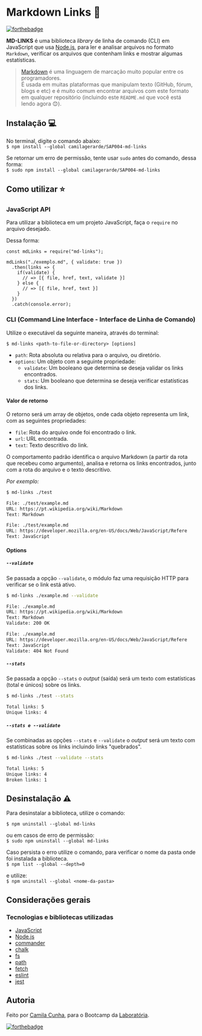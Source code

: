 # Markdown Links :link:

[![forthebadge](https://forthebadge.com/images/badges/made-with-javascript.svg)](https://forthebadge.com)

**MD-LINKS** é uma biblioteca _library_ de linha de comando (CLI) em JavaScript que usa [Node.js](https://nodejs.org/), para ler e analisar arquivos no formato `Markdown`, verificar os arquivos que contenham links e mostrar algumas estatísticas.

> [Markdown](https://pt.wikipedia.org/wiki/Markdown) é uma linguagem de marcação muito popular entre os programadores.  
> É usada em muitas plataformas que manipulam texto (GitHub, fórum, blogs e etc) e é muito comum encontrar arquivos com este formato em qualquer repositório (incluindo este `README.md` que você está lendo agora :blush:).

## Instalação :computer:

No terminal, digite o comando abaixo:  
`$ npm install --global camilagerarde/SAP004-md-links`

Se retornar um erro de permissão, tente usar `sudo` antes do comando, dessa forma:  
`$ sudo npm install --global camilagerarde/SAP004-md-links`

## Como utilizar :star:

### JavaScript API

Para utilizar a biblioteca em um projeto JavaScript, faça o `require` no arquivo desejado.

Dessa forma:

```
const mdLinks = require("md-links");

mdLinks("./exemplo.md", { validate: true })
  .then(links => {
    if(validate) {
      // => [{ file, href, text, validate }]
    } else {
      // => [{ file, href, text }]
    }
  })
  .catch(console.error);
```

### CLI (Command Line Interface - Interface de Linha de Comando)

Utilize o executável da seguinte maneira, através do terminal:

`$ md-links <path-to-file-or-directory> [options]`

- `path`: Rota absoluta ou relativa para o arquivo, ou diretório.
- `options`: Um objeto com a seguinte propriedade:
  - `validate`: Um booleano que determina se deseja validar os links encontrados.
  - `stats`: Um booleano que determina se deseja verificar estatísticas dos links.

#### Valor de retorno

O retorno será um array de objetos, onde cada objeto representa um link, com as seguintes propriedades:

- `file`: Rota do arquivo onde foi encontrado o link.
- `url`: URL encontrada.
- `text`: Texto descritivo do link.

O comportamento padrão identifica o arquivo Markdown (a partir da rota que recebeu como argumento), analisa e retorna os links encontrados, junto com a rota do arquivo e o texto descritivo.

_Por exemplo:_

```sh
$ md-links ./test

File: ./test/example.md
URL: https://pt.wikipedia.org/wiki/Markdown
Text: Markdown

File: ./test/example.md
URL: https://developer.mozilla.org/en-US/docs/Web/JavaScript/Refere
Text: JavaScript
```

#### Options

##### `--validate`

Se passada a opção `--validate`, o módulo faz uma requisição HTTP para verificar se o link está ativo.

```sh
$ md-links ./example.md --validate

File: ./example.md
URL: https://pt.wikipedia.org/wiki/Markdown
Text: Markdown
Validate: 200 OK

File: ./example.md
URL: https://developer.mozilla.org/en-US/docs/Web/JavaScript/Refere
Text: JavaScript
Validate: 404 Not Found

```

##### `--stats`

Se passada a opção `--stats` o _output_ (saída) será um texto com estatísticas (total e únicos) sobre os links.

```sh
$ md-links ./test --stats

Total links: 5
Unique links: 4
```

##### `--stats e --validate`

Se combinadas as opções `--stats` e `--validate` o _output_ será um texto com estatísticas sobre os links incluindo links "quebrados".

```sh
$ md-links ./test --validate --stats

Total links: 5
Unique links: 4
Broken links: 1
```

## Desinstalação :warning:

Para desinstalar a biblioteca, utilize o comando:

`$ npm uninstall --global md-links`

ou em casos de erro de permissão:  
`$ sudo npm uninstall --global md-links`

Caso persista o erro utilize o comando, para verificar o nome da pasta onde foi instalada a biblioteca.  
`$ npm list --global --depth=0`

e utilize:  
`$ npm uninstall --global <nome-da-pasta>`

## Considerações gerais

### Tecnologias e bibliotecas utilizadas

- [JavaScript](https://developer.mozilla.org/pt-BR/docs/Web/JavaScript)
- [Node.js](https://nodejs.org/)
- [commander](https://github.com/tj/commander.js/)
- [chalk](https://github.com/chalk/chalk)
- [fs](https://nodejs.org/api/fs.html)
- [path](https://nodejs.org/api/path.html)
- [fetch](https://www.npmjs.com/package/node-fetch)
- [eslint](https://eslint.org/)
- [jest](https://jestjs.io/)

## Autoria

Feito por [Camila Cunha](https://github.com/camilagerarde), para o Bootcamp da [Laboratória](https://github.com/Laboratoria).

[![forthebadge](https://forthebadge.com/images/badges/built-with-love.svg)](https://forthebadge.com)
